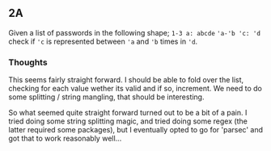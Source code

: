 ## 2A
Given a list of passwords in the following shape;
`1-3 a: abcde`
`'a-'b 'c: 'd`
check if `'c` is represented between `'a` and `'b` times in `'d`.

### Thoughts
This seems fairly straight forward. I should be able to fold over the list, checking for each value wether its valid and if so, increment. We need to do some splitting / string mangling, that should be interesting.

So what seemed quite straight forward turned out to be a bit of a pain. I tried doing some string splitting magic, and tried doing some regex (the latter required some packages), but I eventually opted to go for 'parsec' and got that to work reasonably well...
